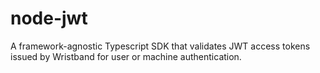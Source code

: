 # node-jwt
A framework-agnostic Typescript SDK that validates JWT access tokens issued by Wristband for user or machine authentication.

